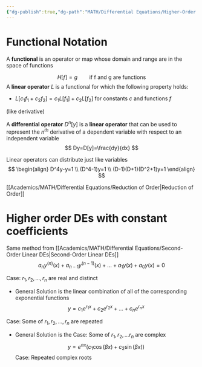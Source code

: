 ```yaml
---
{"dg-publish":true,"dg-path":"MATH/Differential Equations/Higher-Order DEs.md","permalink":"/math/differential-equations/higher-order-d-es/","created":"2024-10-09T14:32:45.775-04:00","updated":"2025-07-08T11:02:52.788-04:00"}
---
```


# Functional Notation

A **functional** is an operator or map whose domain and range are in the space of functions 

$$
H[f]=g \ \ \ \ \ \ \ \text{  if f and g are functions}
$$
A **linear operator** $L$ is a functional for which the following property holds: 
- $L[c_{1}f_{1}+c_{2}f_{2}]=c_{1}L[f_{1}]+c_{2}L[f_{2}]$ for constants $c$ and functions $f$

(like derivative)

A **differential operator** $D^n[y]$ is a **linear operator** that can be used to represent the $n^{th}$ derivative of a dependent variable with respect to an independent variable
$$
Dy=D[y]=\frac{dy}{dx}
$$

Linear operators can distribute just like variables
$$
\begin{align} 
D^4y-y=1 \\
(D^4-1)y=1 \\
(D-1)(D+1)(D^2+1)y=1
\end{align}
$$

[[Academics/MATH/Differential Equations/Reduction of Order\|Reduction of Order]]

# Higher order DEs with constant coefficients

Same method from [[Academics/MATH/Differential Equations/Second-Order Linear DEs\|Second-Order Linear DEs]]
$$
a_{n}y^{(n)}(x)+a_{n-1}y^{(n-1)}(x)+\dots+a_{1}y(x)+a_{0}y(x)=0
$$

Case: $r_{1},r_{2},\dots,r_n$ are real and distinct
- General Solution is the linear combination of all of the corresponding exponential functions
$$
y=c_{1}e^{r_{1}x}+c_{2}e^{r_{2}x}+\dots+c_{n}e^{r_{n}x}
$$

Case: Some of $r_{1},r_{2},\dots,r_{n}$ are repeated
- General Solution is the 
Case: Some of $r_{1},r_{2},\dots r_{n}$ are complex
$$
y=e^{\alpha x}(c_1\cos(\beta x)+c_2\sin(\beta x))
$$
Case: Repeated complex roots

